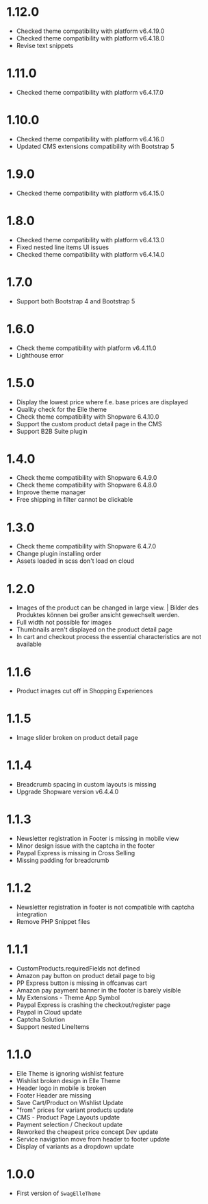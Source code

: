 # 1.12.0
- Checked theme compatibility with platform v6.4.19.0
- Checked theme compatibility with platform v6.4.18.0
- Revise text snippets

# 1.11.0
- Checked theme compatibility with platform v6.4.17.0

# 1.10.0
- Checked theme compatibility with platform v6.4.16.0
- Updated CMS extensions compatibility with Bootstrap 5

# 1.9.0
- Checked theme compatibility with platform v6.4.15.0

# 1.8.0
- Checked theme compatibility with platform v6.4.13.0
- Fixed nested line items UI issues
- Checked theme compatibility with platform v6.4.14.0

# 1.7.0
- Support both Bootstrap 4 and Bootstrap 5

# 1.6.0
- Check theme compatibility with platform v6.4.11.0
- Lighthouse error

# 1.5.0
- Display the lowest price where f.e. base prices are displayed
- Quality check for the Elle theme
- Check theme compatibility with Shopware 6.4.10.0
- Support the custom product detail page in the CMS
- Support B2B Suite plugin

# 1.4.0
- Check theme compatibility with Shopware 6.4.9.0
- Check theme compatibility with Shopware 6.4.8.0
- Improve theme manager
- Free shipping in filter cannot be clickable

# 1.3.0
- Check theme compatibility with Shopware 6.4.7.0
- Change plugin installing order
- Assets loaded in scss don't load on cloud

# 1.2.0
- Images of the product can be changed in large view. | Bilder des Produktes können bei großer ansicht gewechselt
  werden.
- Full width not possible for images
- Thumbnails aren't displayed on the product detail page
- In cart and checkout process the essential characteristics are not available

# 1.1.6
- Product images cut off in Shopping Experiences

# 1.1.5
- Image slider broken on product detail page

# 1.1.4
- Breadcrumb spacing in custom layouts is missing
- Upgrade Shopware version v6.4.4.0

# 1.1.3
- Newsletter registration in Footer is missing in mobile view
- Minor design issue with the captcha in the footer
- Paypal Express is missing in Cross Selling
- Missing padding for breadcrumb

# 1.1.2
- Newsletter registration in footer is not compatible with captcha integration
- Remove PHP Snippet files

# 1.1.1
- CustomProducts.requiredFields not defined
- Amazon pay button on product detail page to big
- PP Express button is missing in offcanvas cart
- Amazon pay payment banner in the footer is barely visible
- My Extensions - Theme App Symbol
- Paypal Express is crashing the checkout/register page
- Paypal in Cloud update
- Captcha Solution
- Support nested LineItems

# 1.1.0
- Elle Theme is ignoring wishlist feature
- Wishlist broken design in Elle Theme
- Header logo in mobile is broken
- Footer Header are missing
- Save Cart/Product on Wishlist Update
- "from" prices for variant products update
- CMS - Product Page Layouts update
- Payment selection / Checkout update
- Reworked the cheapest price concept Dev update
- Service navigation move from header to footer update
- Display of variants as a dropdown update

# 1.0.0
- First version of `SwagElleTheme`
